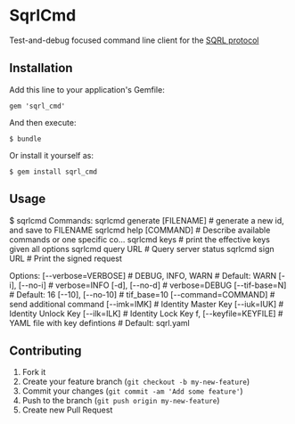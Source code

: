 # SqrlCmd

Test-and-debug focused command line client for the [SQRL protocol](https://www.grc.com/sqrl/sqrl.htm)

## Installation

Add this line to your application's Gemfile:

    gem 'sqrl_cmd'

And then execute:

    $ bundle

Or install it yourself as:

    $ gem install sqrl_cmd

## Usage

$ sqrlcmd
Commands:
  sqrlcmd generate [FILENAME]  # generate a new id, and save to FILENAME
  sqrlcmd help [COMMAND]       # Describe available commands or one specific co...
  sqrlcmd keys                 # print the effective keys given all options
  sqrlcmd query URL            # Query server status
  sqrlcmd sign URL             # Print the signed request

Options:
      [--verbose=VERBOSE]  # DEBUG, INFO, WARN
                           # Default: WARN
      [-i], [--no-i]       # verbose=INFO
      [-d], [--no-d]       # verbose=DEBUG
      [--tif-base=N]       
                           # Default: 16
      [--10], [--no-10]    # tif_base=10
      [--command=COMMAND]  # send additional command
      [--imk=IMK]          # Identity Master Key
      [--iuk=IUK]          # Identity Unlock Key
      [--ilk=ILK]          # Identity Lock Key
  f, [--keyfile=KEYFILE]   # YAML file with key defintions
                           # Default: sqrl.yaml

## Contributing

1. Fork it
2. Create your feature branch (`git checkout -b my-new-feature`)
3. Commit your changes (`git commit -am 'Add some feature'`)
4. Push to the branch (`git push origin my-new-feature`)
5. Create new Pull Request
